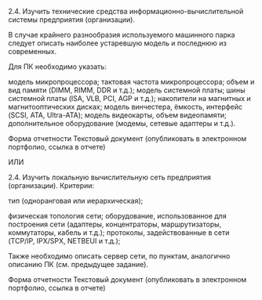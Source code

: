 2.4. Изучить технические средства информационно-вычислительной системы предприятия (организации). 

В случае крайнего разнообразия используемого машинного парка следует описать наиболее устаревшую модель и последнюю из современных. 

Для ПК необходимо указать: 

модель микропроцессора; тактовая частота микропроцессора; объем и вид памяти (DIMM, RIMM, DDR и т.д.); модель системной платы; шины системной платы (ISA, VLB, PCI, AGP и т.д.); накопители на магнитных и магнитооптических дисках; модель винчестера, ёмкость, интерфейс (SCSI, ATA, Ultra-ATA); модель видеокарты, объем видеопамяти; дополнительное оборудование (модемы, сетевые адаптеры и т.д.).

Форма отчетности
Текстовый документ (опубликовать в электронном портфолио, ссылка в отчете)

ИЛИ


2.4. Изучить локальную вычислительную сеть предприятия (организации). Критерии:

тип (одноранговая или иерархическая);

физическая топология сети; оборудование, использованное для построения сети (адаптеры, концентраторы, маршрутизаторы, коммутаторы, кабель и т.д.); протоколы, задействованные в сети (TCP/IP, IPX/SPX, NETBEUI и т.д.);

Также необходимо описать сервер сети, по пунктам, аналогично описанию ПК (см. предыдущее задание).

Форма отчетности
Текстовый документ (опубликовать в электронном портфолио, ссылка в отчете)
